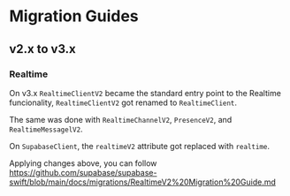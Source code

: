 # Migration Guides

## v2.x to v3.x

### Realtime

On v3.x `RealtimeClientV2` became the standard entry point to the Realtime funcionality, `RealtimeClientV2` got renamed to `RealtimeClient`.

The same was done with `RealtimeChannelV2`, `PresenceV2`, and `RealtimeMessagelV2`.

On `SupabaseClient`, the `realtimeV2` attribute got replaced with `realtime`.

Applying changes above, you can follow https://github.com/supabase/supabase-swift/blob/main/docs/migrations/RealtimeV2%20Migration%20Guide.md